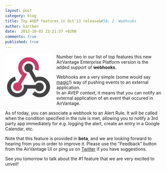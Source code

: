 ```yaml
---
layout: post
category: blog
title: Top AVEP features in Oct'13 release&#58; 2. Webhooks
author: kartben
date:  2013-10-03 23:21:37 +0200
comments: true
published: true
---
```


<p itemprop="description">
<img style="float:left; margin-right:15px; margin-bottom:5px;" src="/resources/img/blog/2013-10-03-top-avep-features-oct13-2-webhooks/webhooks.png" alt="Webhooks" itemprop="image"/>
Number two in our list of top features this new AirVantage Enterprise Platform version is the added support of <strong>webhooks</strong>.
</p>

Webhooks are a very simple (some would say <a href="http://blog.iron.io/2013/09/7-reasons-webhooks-are-magic.html" target="_blank">magic</a>!) way of pushing events to an external application. <br/>
In an AVEP context, it means that you can notify an external application of an event that occured in AirVantage.

As of today, you can associate a webhook to an Alert Rule. It will be called when the condition specified in the rule is met, allowing you to notify a 3rd party app immediately for e.g. logging the alert, create an entry in a Google Calendar, etc.

Note that this feature is provided in __beta__, and we are looking forward to hearing from you in order to improve it. Please use the "Feedback" button from the AirVantage UI or ping us on <a href="https://twitter.com/AirVantage" target="_blank">Twitter</a> if you have suggestions.

See you tomorrow to talk about the #1 feature that we are very excited to unveil!

<br/><br/>